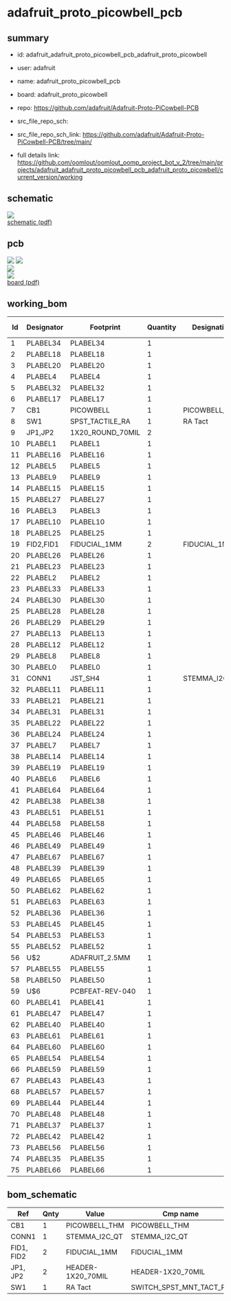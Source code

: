 # adafruit_proto_picowbell_pcb
 
## summary 
* id: adafruit_adafruit_proto_picowbell_pcb_adafruit_proto_picowbell
* user: adafruit
* name: adafruit_proto_picowbell_pcb
* board: adafruit_proto_picowbell
* repo: https://github.com/adafruit/Adafruit-Proto-PiCowbell-PCB



* src_file_repo_sch: 
* src_file_repo_sch_link: https://github.com/adafruit/Adafruit-Proto-PiCowbell-PCB/tree/main/
* full details link: https://github.com/oomlout/oomlout_oomp_project_bot_v_2/tree/main/projects/adafruit_adafruit_proto_picowbell_pcb_adafruit_proto_picowbell/current_version/working  

## schematic  
![](working_schematic_600.png)  
[schematic (pdf)](working_schematic.pdf)  

## pcb  
![](working_3d_600.png) 
![](working_3d_front_600.png)  
![](working_3d_back_600.png)  
![](working_600.png)  
[board (pdf)](working.pdf)  

## working_bom
| Id | Designator | Footprint | Quantity | Designation | Supplier and ref |  | None | 
| --- | --- | --- | --- | --- | --- | --- | --- | 
| 1 | PLABEL34 | PLABEL34 | 1 |  |  |  | [''] | 
| 2 | PLABEL18 | PLABEL18 | 1 |  |  |  | [''] | 
| 3 | PLABEL20 | PLABEL20 | 1 |  |  |  | [''] | 
| 4 | PLABEL4 | PLABEL4 | 1 |  |  |  | [''] | 
| 5 | PLABEL32 | PLABEL32 | 1 |  |  |  | [''] | 
| 6 | PLABEL17 | PLABEL17 | 1 |  |  |  | [''] | 
| 7 | CB1 | PICOWBELL | 1 | PICOWBELL_THM |  |  | [''] | 
| 8 | SW1 | SPST_TACTILE_RA | 1 | RA Tact |  |  | [''] | 
| 9 | JP1,JP2 | 1X20_ROUND_70MIL | 2 |  |  |  | [''] | 
| 10 | PLABEL1 | PLABEL1 | 1 |  |  |  | [''] | 
| 11 | PLABEL16 | PLABEL16 | 1 |  |  |  | [''] | 
| 12 | PLABEL5 | PLABEL5 | 1 |  |  |  | [''] | 
| 13 | PLABEL9 | PLABEL9 | 1 |  |  |  | [''] | 
| 14 | PLABEL15 | PLABEL15 | 1 |  |  |  | [''] | 
| 15 | PLABEL27 | PLABEL27 | 1 |  |  |  | [''] | 
| 16 | PLABEL3 | PLABEL3 | 1 |  |  |  | [''] | 
| 17 | PLABEL10 | PLABEL10 | 1 |  |  |  | [''] | 
| 18 | PLABEL25 | PLABEL25 | 1 |  |  |  | [''] | 
| 19 | FID2,FID1 | FIDUCIAL_1MM | 2 | FIDUCIAL_1MM |  |  | [''] | 
| 20 | PLABEL26 | PLABEL26 | 1 |  |  |  | [''] | 
| 21 | PLABEL23 | PLABEL23 | 1 |  |  |  | [''] | 
| 22 | PLABEL2 | PLABEL2 | 1 |  |  |  | [''] | 
| 23 | PLABEL33 | PLABEL33 | 1 |  |  |  | [''] | 
| 24 | PLABEL30 | PLABEL30 | 1 |  |  |  | [''] | 
| 25 | PLABEL28 | PLABEL28 | 1 |  |  |  | [''] | 
| 26 | PLABEL29 | PLABEL29 | 1 |  |  |  | [''] | 
| 27 | PLABEL13 | PLABEL13 | 1 |  |  |  | [''] | 
| 28 | PLABEL12 | PLABEL12 | 1 |  |  |  | [''] | 
| 29 | PLABEL8 | PLABEL8 | 1 |  |  |  | [''] | 
| 30 | PLABEL0 | PLABEL0 | 1 |  |  |  | [''] | 
| 31 | CONN1 | JST_SH4 | 1 | STEMMA_I2C_QT |  |  | [''] | 
| 32 | PLABEL11 | PLABEL11 | 1 |  |  |  | [''] | 
| 33 | PLABEL21 | PLABEL21 | 1 |  |  |  | [''] | 
| 34 | PLABEL31 | PLABEL31 | 1 |  |  |  | [''] | 
| 35 | PLABEL22 | PLABEL22 | 1 |  |  |  | [''] | 
| 36 | PLABEL24 | PLABEL24 | 1 |  |  |  | [''] | 
| 37 | PLABEL7 | PLABEL7 | 1 |  |  |  | [''] | 
| 38 | PLABEL14 | PLABEL14 | 1 |  |  |  | [''] | 
| 39 | PLABEL19 | PLABEL19 | 1 |  |  |  | [''] | 
| 40 | PLABEL6 | PLABEL6 | 1 |  |  |  | [''] | 
| 41 | PLABEL64 | PLABEL64 | 1 |  |  |  | [''] | 
| 42 | PLABEL38 | PLABEL38 | 1 |  |  |  | [''] | 
| 43 | PLABEL51 | PLABEL51 | 1 |  |  |  | [''] | 
| 44 | PLABEL58 | PLABEL58 | 1 |  |  |  | [''] | 
| 45 | PLABEL46 | PLABEL46 | 1 |  |  |  | [''] | 
| 46 | PLABEL49 | PLABEL49 | 1 |  |  |  | [''] | 
| 47 | PLABEL67 | PLABEL67 | 1 |  |  |  | [''] | 
| 48 | PLABEL39 | PLABEL39 | 1 |  |  |  | [''] | 
| 49 | PLABEL65 | PLABEL65 | 1 |  |  |  | [''] | 
| 50 | PLABEL62 | PLABEL62 | 1 |  |  |  | [''] | 
| 51 | PLABEL63 | PLABEL63 | 1 |  |  |  | [''] | 
| 52 | PLABEL36 | PLABEL36 | 1 |  |  |  | [''] | 
| 53 | PLABEL45 | PLABEL45 | 1 |  |  |  | [''] | 
| 54 | PLABEL53 | PLABEL53 | 1 |  |  |  | [''] | 
| 55 | PLABEL52 | PLABEL52 | 1 |  |  |  | [''] | 
| 56 | U$2 | ADAFRUIT_2.5MM | 1 |  |  |  | [''] | 
| 57 | PLABEL55 | PLABEL55 | 1 |  |  |  | [''] | 
| 58 | PLABEL50 | PLABEL50 | 1 |  |  |  | [''] | 
| 59 | U$6 | PCBFEAT-REV-040 | 1 |  |  |  | [''] | 
| 60 | PLABEL41 | PLABEL41 | 1 |  |  |  | [''] | 
| 61 | PLABEL47 | PLABEL47 | 1 |  |  |  | [''] | 
| 62 | PLABEL40 | PLABEL40 | 1 |  |  |  | [''] | 
| 63 | PLABEL61 | PLABEL61 | 1 |  |  |  | [''] | 
| 64 | PLABEL60 | PLABEL60 | 1 |  |  |  | [''] | 
| 65 | PLABEL54 | PLABEL54 | 1 |  |  |  | [''] | 
| 66 | PLABEL59 | PLABEL59 | 1 |  |  |  | [''] | 
| 67 | PLABEL43 | PLABEL43 | 1 |  |  |  | [''] | 
| 68 | PLABEL57 | PLABEL57 | 1 |  |  |  | [''] | 
| 69 | PLABEL44 | PLABEL44 | 1 |  |  |  | [''] | 
| 70 | PLABEL48 | PLABEL48 | 1 |  |  |  | [''] | 
| 71 | PLABEL37 | PLABEL37 | 1 |  |  |  | [''] | 
| 72 | PLABEL42 | PLABEL42 | 1 |  |  |  | [''] | 
| 73 | PLABEL56 | PLABEL56 | 1 |  |  |  | [''] | 
| 74 | PLABEL35 | PLABEL35 | 1 |  |  |  | [''] | 
| 75 | PLABEL66 | PLABEL66 | 1 |  |  |  | [''] | 


## bom_schematic
| Ref | Qnty | Value | Cmp name | Footprint | Description | Vendor | DNP | 
| --- | --- | --- | --- | --- | --- | --- | --- | 
| CB1 | 1 | PICOWBELL_THM | PICOWBELL_THM | working:PICOWBELL |  |  |  | 
| CONN1 | 1 | STEMMA_I2C_QT | STEMMA_I2C_QT | working:JST_SH4 |  |  |  | 
| FID1, FID2 | 2 | FIDUCIAL_1MM | FIDUCIAL_1MM | working:FIDUCIAL_1MM |  |  |  | 
| JP1, JP2 | 2 | HEADER-1X20_70MIL | HEADER-1X20_70MIL | working:1X20_ROUND_70MIL |  |  |  | 
| SW1 | 1 | RA Tact | SWITCH_SPST_MNT_TACT_RA | working:SPST_TACTILE_RA |  |  |  | 



